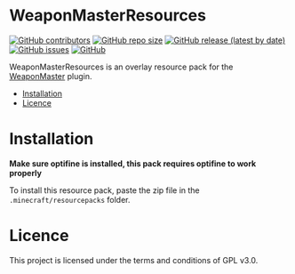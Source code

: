 # WeaponMasterResources

[![GitHub contributors](https://img.shields.io/github/contributors/Gerseneck/weaponmasterresources?style=for-the-badge)](https://github.com/Gerseneck/weaponmasterresources/graphs/contributors)
[![GitHub repo size](https://img.shields.io/github/repo-size/Gerseneck/weaponmasterresources?style=for-the-badge)](https://github.com/Gerseneck/weaponmasterresources)
[![GitHub release (latest by date)](https://img.shields.io/github/v/release/Gerseneck/weaponmasterresources?style=for-the-badge)](https://github.com/greatericontop/weaponmaster/releases)
[![GitHub issues](https://img.shields.io/github/issues/Gerseneck/weaponmasterresources?style=for-the-badge)](https://github.com/Gerseneck/weaponmasterresources/issues)
[![GitHub](https://img.shields.io/github/license/Gerseneck/weaponmasterresources?style=for-the-badge)](https://github.com/Gerseneck/weaponmasterresources/blob/main/LICENSE)

WeaponMasterResources is an overlay resource pack for the [WeaponMaster](https://github.com/greatericontop/weaponmaster) plugin.

- [Installation](#installation)
- [Licence](#licence)

# Installation

**Make sure optifine is installed, this pack requires optifine to work properly**

To install this resource pack, paste the zip file in the `.minecraft/resourcepacks` folder.

# Licence

This project is licensed under the terms and conditions of GPL v3.0.
